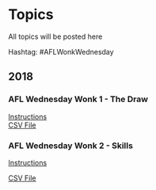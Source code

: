 # Topics
All topics will be posted here

Hashtag: #AFLWonkWednesday

## 2018
### AFL Wednesday Wonk 1 - The Draw
[Instructions](https://github.com/jimmyday12/aflwonkwednesday/blob/master/Topics/2018_Wonk_2.md)      
[CSV File](https://github.com/jimmyday12/aflwonkwednesday/blob/master/data/wonk1_match_results.csv)

### AFL Wednesday Wonk 2 - Skills
[Instructions](https://github.com/jimmyday12/aflwonkwednesday/blob/master/Topics/2018_Wonk_2.md)

[CSV File](https://github.com/jimmyday12/aflwonkwednesday/blob/master/data/wonk1_match_results.csv)
